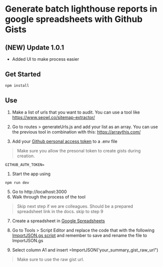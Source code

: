 # Generate batch lighthouse reports in google spreadsheets with Github Gists

## (NEW) Update 1.0.1
+ Added UI to make process easier

## Get Started

```
npm install
```

## Use

1. Make a list of urls that you want to audit. You can use a tool like https://www.seowl.co/sitemap-extractor/

2. Go to routes > generateUrls.js and add your list as an array. You can use the previous tool in combination with this: https://arraythis.com/

3. Add your [Github personal access token](https://github.com/settings/tokens) to a .env file
> Make sure you allow the presonal token to create gists during creation.

```
GITHUB_AUTH_TOKEN=
```

1. Start the app using 

```
npm run dev
```

5. Go to http://localhost:3000
6. Walk through the process of the tool

> Skip next step if we are colleagues. Should be a prepared spreadsheet link in the docs. skip to step 9

7. Create a spreadsheet in  [Google Spreadsheets](https://docs.google.com/spreadsheets)

8. Go to Tools > Script Editor and replace the code that with the following [ImportJSON.gs script](https://raw.githubusercontent.com/bradjasper/ImportJSON/master/ImportJSON.gs) and remember to save and rename the file to ImportJSON.gs

9.  Select column A1 and insert =ImportJSON('your_summary_gist_raw_url")
> Make sure to use the raw gist url.
